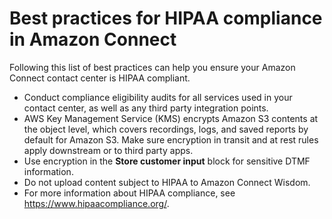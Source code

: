 # Best practices for HIPAA compliance in Amazon Connect<a name="compliance-validation-best-practices-HIPAA"></a>

Following this list of best practices can help you ensure your Amazon Connect contact center is HIPAA compliant\. 
+ Conduct compliance eligibility audits for all services used in your contact center, as well as any third party integration points\.
+ AWS Key Management Service \(KMS\) encrypts Amazon S3 contents at the object level, which covers recordings, logs, and saved reports by default for Amazon S3\. Make sure encryption in transit and at rest rules apply downstream or to third party apps\. 
+ Use encryption in the **Store customer input** block for sensitive DTMF information\.
+ Do not upload content subject to HIPAA to Amazon Connect Wisdom\.
+ For more information about HIPAA compliance, see [https://www\.hipaacompliance\.org/](https://www.hipaacompliance.org/)\.